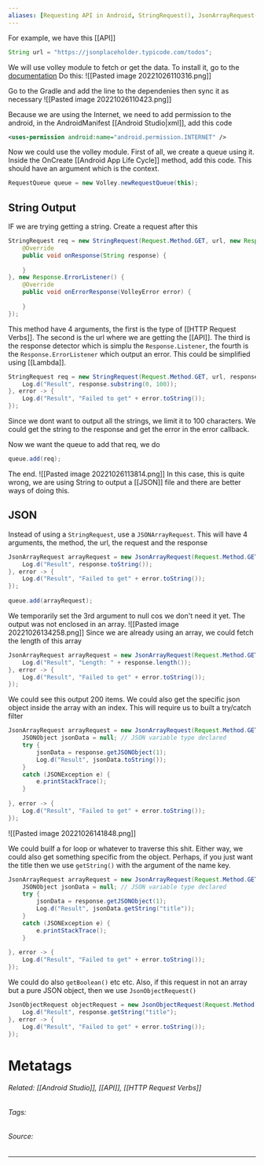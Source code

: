 ```yaml
---
aliases: [Requesting API in Android, StringRequest(), JsonArrayRequest(), JsonObjectRequest()]
---
```

For example, we have this [[API]]
```java
String url = "https://jsonplaceholder.typicode.com/todos";
```

We will use volley module to fetch or get the data. To install it, go to the [documentation](https://google.github.io/volley/)
Do this:
![[Pasted image 20221026110316.png]]

Go to the Gradle and add the line to the dependenies then sync it as necessary
![[Pasted image 20221026110423.png]]


Because we are using the Internet, we need to add permission to the android, in the AndroidManifest [[Android Studio|xml]], add this code
```xml
<uses-permission android:name="android.permission.INTERNET" />
```

Now we could use the volley module. First of all, we create a queue using it.  Inside the OnCreate [[Android App Life Cycle]] method, add this code. This should have an argument which is the context. 
```java
RequestQueue queue = new Volley.newRequestQueue(this);
```

## String Output
IF we are trying getting a string. Create a request after this
```java
StringRequest req = new StringRequest(Request.Method.GET, url, new Response.Listener<String>() {  
    @Override  
    public void onResponse(String response) {  
  
    }  
}, new Response.ErrorListener() {  
    @Override  
    public void onErrorResponse(VolleyError error) {  
          
    }  
});
```

This method have 4 arguments, the first is the type of [[HTTP Request Verbs]]. The second is the url where we are getting the [[API]]. The third is the response detector which is simplu the `Response.Listener`, the fourth is the `Response.ErrorListener` which output an error. This could be simplified using [[Lambda]]. 
```java
StringRequest req = new StringRequest(Request.Method.GET, url, response -> {  
    Log.d("Result", response.substring(0, 100));  
}, error -> {  
    Log.d("Result", "Failed to get" + error.toString());  
});
```

Since we dont want to output all the strings, we limit it to 100 characters. We could get the string to the response and get the error in the error callback. 

Now we want the queue to add that req, we do
```java
queue.add(req);
```

The end. ![[Pasted image 20221026113814.png]]
In this case, this is quite wrong, we are using String to output a [[JSON]] file and there are better ways of doing this.

## JSON
Instead of using a `StringRequest`, use a `JSONArrayRequest`. This will have 4 arguments, the method, the url, the request and the response
```java
JsonArrayRequest arrayRequest = new JsonArrayRequest(Request.Method.GET, url, null ,  response -> {  
    Log.d("Result", response.toString());  
}, error -> {  
    Log.d("Result", "Failed to get" + error.toString());  
});  
  
queue.add(arrayRequest);
```

We temporarily set the 3rd argument to null cos we don't need it yet. 
The output was not enclosed in an array. ![[Pasted image 20221026134258.png]]
Since we are already using an array, we could fetch the length of this array
```java
JsonArrayRequest arrayRequest = new JsonArrayRequest(Request.Method.GET, url, null ,  response -> {  
    Log.d("Result", "Length: " + response.length());  
}, error -> {  
    Log.d("Result", "Failed to get" + error.toString());  
});  
```

We could see this output 200 items. We could also get the specific json object inside the array with an index. This will require us to built a try/catch filter
```java
JsonArrayRequest arrayRequest = new JsonArrayRequest(Request.Method.GET, url, null ,  response -> {  
	JSONObject jsonData = null; // JSON variable type declared
	try {
		jsonData = response.getJSONObject(1);
		Log.d("Result", jsonData.toString());  
	}
	catch (JSONException e) {
		e.printStackTrace();
	}	
	
}, error -> {  
    Log.d("Result", "Failed to get" + error.toString());  
});  
```

![[Pasted image 20221026141848.png]]

We could builf a for loop or whatever to traverse this shit. Either way, we could also get something specific from the object. Perhaps, if you just want the title then we use `getString()` with the argument of the name key. 
```java
JsonArrayRequest arrayRequest = new JsonArrayRequest(Request.Method.GET, url, null ,  response -> {  
	JSONObject jsonData = null; // JSON variable type declared
	try {
		jsonData = response.getJSONObject(1);
		Log.d("Result", jsonData.getString("title"));  
	}
	catch (JSONException e) {
		e.printStackTrace();
	}	
	
}, error -> {  
    Log.d("Result", "Failed to get" + error.toString());  
}); 
```

We could do also `getBoolean()` etc etc. Also, if this request in not an array but a pure JSON object, then we use `JsonObjectRequest()`
```java
JsonObjectRequest objectRequest = new JsonObjectRequest(Request.Method.GET, url, null ,  response -> {  
	Log.d("Result", response.getString("title");  
}, error -> {  
    Log.d("Result", "Failed to get" + error.toString());  
}); 
```


# Metatags
###### Related: [[Android Studio]], [[API]], [[HTTP Request Verbs]]
###### Tags: 
###### Source: 

---